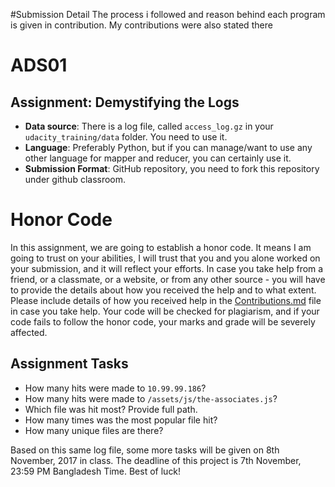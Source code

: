 #Submission Detail 
The process i followed and reason behind each program is given in contribution. My contributions were also stated there

# ADS01

## Assignment: Demystifying the Logs

- **Data source**: There is a log file, called `access_log.gz` in your `udacity_training/data` folder. You need to use it.
- **Language**: Preferably Python, but if you can manage/want to use any other language for mapper and reducer, you can certainly use it.
- **Submission Format**: GitHub repository, you need to fork this repository under github classroom.

# Honor Code
In this assignment, we are going to establish a honor code. It means I am going to trust on your abilities, I will trust that you and you alone worked on your submission, and it will reflect your efforts. In case you take help from a friend, or a classmate, or a website, or from any other source - you will have to provide the details about how you received the help and to what extent. Please include details of how you received help in the [Contributions.md](Contributions.md) file in case you take help. Your code will be checked for plagiarism, and if your code fails to follow the honor code, your marks and grade will be severely affected.

## Assignment Tasks
- How many hits were made to `10.99.99.186`?
- How many hits were made to `/assets/js/the-associates.js`?
- Which file was hit most? Provide full path.
- How many times was the most popular file hit?
- How many unique files are there?

Based on this same log file, some more tasks will be given on 8th November, 2017 in class. The deadline of this project is 7th November, 23:59 PM Bangladesh Time.
Best of luck!
